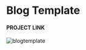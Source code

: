 # Blog Template
#### PROJECT LINK
![blogtemplate](https://user-images.githubusercontent.com/85064536/156542067-c950ce37-cce8-4fe2-93e0-a5cde2725529.jpg)
